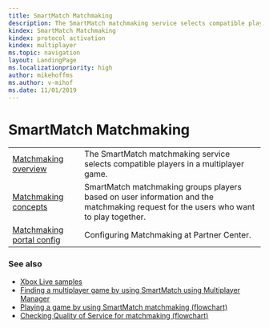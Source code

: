 ```yaml
---
title: SmartMatch Matchmaking
description: The SmartMatch matchmaking service selects compatible players in a multiplayer game.
kindex: SmartMatch Matchmaking
kindex: protocol activation
kindex: multiplayer
ms.topic: navigation
layout: LandingPage
ms.localizationpriority: high
author: mikehoffms
ms.author: v-mihof
ms.date: 11/01/2019
---
```


# SmartMatch Matchmaking

|     |     |
| --- | --- |
| [Matchmaking overview](live-matchmaking-overview.md) | The SmartMatch matchmaking service selects compatible players in a multiplayer game. |
| [Matchmaking concepts](concepts/live-matchmaking-concepts-nav.md) | SmartMatch matchmaking groups players based on user information and the matchmaking request for the users who want to play together. |
| [Matchmaking portal config](config/live-matchmaking-config-nav.md) | Configuring Matchmaking at Partner Center. |


### See also

* [Xbox Live samples](../../general/samples/live-samples.md)
* [Finding a multiplayer game by using SmartMatch using Multiplayer Manager](../mpm/how-to/live-play-multiplayer-with-matchmaking.md)
* [Playing a game by using SmartMatch matchmaking (flowchart)](../mpm/concepts/flowcharts/live-mpm-play-with-smartmatch-matchmaking.md)
* [Checking Quality of Service for matchmaking (flowchart)](../mpm/concepts/flowcharts/live-mpm-use-matchmaking-and-qos.md)
